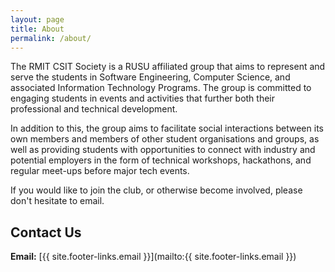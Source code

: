 ```yaml
---
layout: page
title: About
permalink: /about/
---
```


The RMIT CSIT Society is a RUSU affiliated group that aims to represent and serve the students in Software Engineering, Computer Science, and associated Information Technology Programs. The group is committed to engaging students in events and activities that further both their professional and technical development.

In addition to this, the group aims to facilitate social interactions between its own members and members of other student organisations and groups, as well as providing students with opportunities to connect with industry and potential employers in the form of technical workshops, hackathons, and regular meet-ups before major tech events.

If you would like to join the club, or otherwise become involved, please don't hesitate to email.

## Contact Us

**Email:** [{{ site.footer-links.email }}](mailto:{{ site.footer-links.email }})
